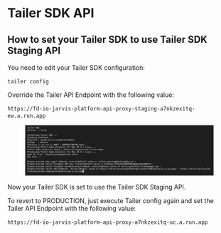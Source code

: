 # Tailer SDK API

## How to set your Tailer SDK to use Tailer SDK Staging API



You need to edit your Tailer SDK configuration:

```
tailer config
```

Override the Tailer API Endpoint with the following value:

```
https://fd-io-jarvis-platform-api-proxy-staging-a7nkzexitq-ew.a.run.app
```

<figure><img src="../../.gitbook/assets/image (2).png" alt=""><figcaption></figcaption></figure>

Now your Tailer SDK is set to use the Tailer SDK Staging API.



To revert to PRODUCTION, just execute Tailer config again and set the Tailer API Endpoint with the following value:

```
https://fd-io-jarvis-platform-api-proxy-a7nkzexitq-uc.a.run.app
```

